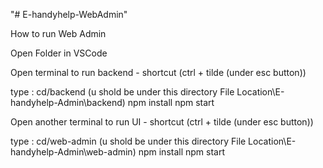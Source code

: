 "# E-handyhelp-WebAdmin"

How to run Web Admin

Open Folder in VSCode

Open terminal to run backend - shortcut (ctrl + tilde (under esc button))

type : cd/backend (u shold be under this directory File Location\E-handyhelp-Admin\backend) npm install npm start

Open another terminal to run UI - shortcut (ctrl + tilde (under esc button))

type : cd/web-admin (u shold be under this directory File Location\E-handyhelp-Admin\web-admin) npm install npm start
